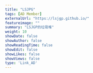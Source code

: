 ```yaml
---
title: "LSJPG"
tags: [AD Member]
externalUrl: "https://lsjgp.github.io/"
featureimage: ""
summary: "LSJGP的垃圾堆"
weight: 10
showDate: false
showAuthor: false
showReadingTime: false
showEdit: false
showLikes: false
showViews: false
type: 'Link_AD'
---
```

